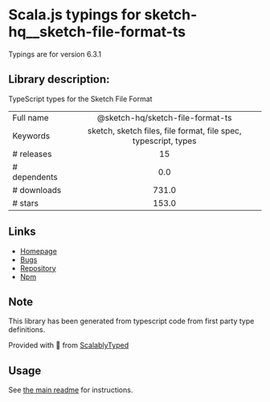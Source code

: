 
# Scala.js typings for sketch-hq__sketch-file-format-ts

Typings are for version 6.3.1

## Library description:
TypeScript types for the Sketch File Format

|                    |                 |
| ------------------ | :-------------: |
| Full name          | @sketch-hq/sketch-file-format-ts |
| Keywords           | sketch, sketch files, file format, file spec, typescript, types |
| # releases         | 15 |
| # dependents       | 0.0 |
| # downloads        | 731.0 |
| # stars            | 153.0 |

## Links
- [Homepage](https://github.com/sketch-hq/sketch-document#readme)
- [Bugs](https://github.com/sketch-hq/sketch-document/issues)
- [Repository](https://github.com/sketch-hq/sketch-document)
- [Npm](https://www.npmjs.com/package/%40sketch-hq%2Fsketch-file-format-ts)
    


## Note
This library has been generated from typescript code from first party type definitions.

Provided with :purple_heart: from [ScalablyTyped](https://github.com/oyvindberg/ScalablyTyped)

## Usage
See [the main readme](../../readme.md) for instructions.


